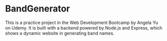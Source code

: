 # BandGenerator
This is a practice project in the Web Development Bootcamp by Angela Yu on Udemy. It is built with a backend powered by Node.js and Express, which shows a dynamic website in generating band names.
